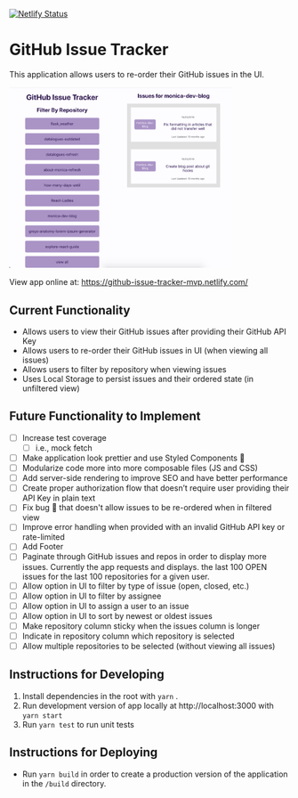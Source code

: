 [![Netlify Status](https://api.netlify.com/api/v1/badges/51d3788c-ed84-428b-a0f8-1903e12619f9/deploy-status)](https://app.netlify.com/sites/github-issue-tracker-mvp/deploys)

# GitHub Issue Tracker

This application allows users to re-order their GitHub issues in the UI.

<img src="public/application-screenshot.png" width="400" alt="screenshot of application">
 
   
View app online at: https://github-issue-tracker-mvp.netlify.com/

## Current Functionality

- Allows users to view their GitHub issues after providing their GitHub API Key
- Allows users to re-order their GitHub issues in UI (when viewing all issues)
- Allows users to filter by repository when viewing issues
- Uses Local Storage to persist issues and their ordered state (in unfiltered view)

## Future Functionality to Implement

- [ ] Increase test coverage
  - [ ] i.e., mock fetch
- [ ] Make application look prettier and use Styled Components 💅
- [ ] Modularize code more into more composable files (JS and CSS)
- [ ] Add server-side rendering to improve SEO and have better performance
- [ ] Create proper authorization flow that doesn’t require user providing their API Key in plain text
- [ ] Fix bug 🐛 that doesn't allow issues to be re-ordered when in filtered view
- [ ] Improve error handling when provided with an invalid GitHub API key or rate-limited
- [ ] Add Footer
- [ ] Paginate through GitHub issues and repos in order to display more issues. Currently the app requests and displays. the last 100 OPEN issues for the last 100 repositories for a given user.
- [ ] Allow option in UI to filter by type of issue (open, closed, etc.)
- [ ] Allow option in UI to filter by assignee
- [ ] Allow option in UI to assign a user to an issue
- [ ] Allow option in UI to sort by newest or oldest issues
- [ ] Make repository column sticky when the issues column is longer
- [ ] Indicate in repository column which repository is selected
- [ ] Allow multiple repositories to be selected (without viewing all issues)

## Instructions for Developing

1. Install dependencies in the root with `yarn` .
2. Run development version of app locally at http://localhost:3000 with `yarn start`
3. Run `yarn test` to run unit tests

## Instructions for Deploying

- Run `yarn build` in order to create a production version of the application in the `/build` directory.
